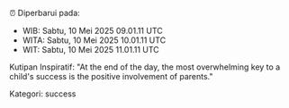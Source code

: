 ⏰ Diperbarui pada:
- WIB: Sabtu, 10 Mei 2025 09.01.11 UTC
- WITA: Sabtu, 10 Mei 2025 10.01.11 UTC
- WIT: Sabtu, 10 Mei 2025 11.01.11 UTC

Kutipan Inspiratif:
"At the end of the day, the most overwhelming key to a child's success is the positive involvement of parents."


Kategori: success

